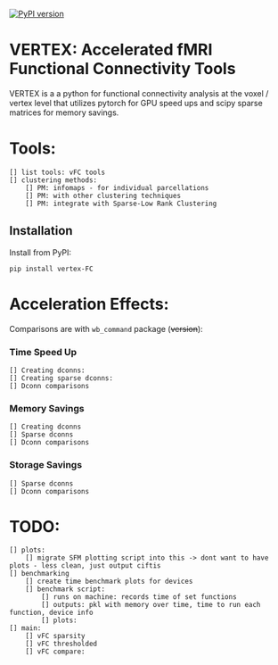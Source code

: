 [![PyPI version](https://badge.fury.io/py/vertex-FC.svg)](https://pypi.org/project/vertex-FC/)

# VERTEX: Accelerated fMRI Functional Connectivity Tools
VERTEX is a a python for functional connectivity analysis at the voxel / vertex level that utilizes pytorch for GPU speed ups and scipy sparse matrices for memory savings.

# Tools:
	[] list tools: vFC tools
	[] clustering methods:
		[] PM: infomaps - for individual parcellations
		[] PM: with other clustering techniques
		[] PM: integrate with Sparse-Low Rank Clustering

## Installation

Install from PyPI:

```pip install vertex-FC```

# Acceleration Effects:
Comparisons are with `wb_command` package (~~version~~):

### Time Speed Up
	[] Creating dconns:
	[] Creating sparse dconns:
	[] Dconn comparisons

### Memory Savings
	[] Creating dconns
	[] Sparse dconns
	[] Dconn comparisons

### Storage Savings
	[] Sparse dconns
	[] Dconn comparisons



# TODO:
	[] plots:
		[] migrate SFM plotting script into this -> dont want to have plots - less clean, just output ciftis
	[] benchmarking
		[] create time benchmark plots for devices
		[] benchmark script:
			[] runs on machine: records time of set functions
			[] outputs: pkl with memory over time, time to run each function, device info
			[] plots: 
	[] main:
		[] vFC sparsity
		[] vFC thresholded
		[] vFC compare: 
